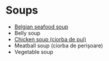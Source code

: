 # Soups

* <a href="../../belgian-sea-food-soup/">Belgian seafood soup</a>
* Belly soup
* <a href="../../chicken-soup-romanian-version/">Chicken soup (ciorba de pui)</a>
* Meatball soup (ciorba de perișoare)
* Vegetable soup
